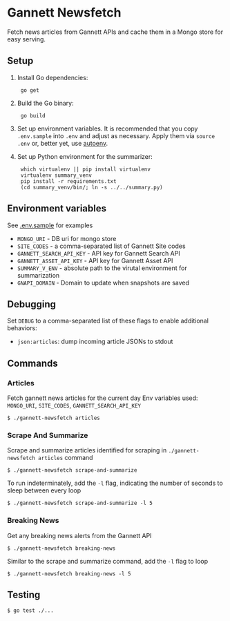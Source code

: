 # Gannett Newsfetch

Fetch news articles from Gannett APIs and cache them in a Mongo store for easy serving.

## Setup

1. Install Go dependencies:

        go get

2. Build the Go binary:

        go build

3. Set up environment variables. It is recommended that you copy `.env.sample` into `.env` and adjust as necessary. Apply them via `source .env` or, better yet, use [autoenv](https://github.com/horosgrisa/autoenv).

4. Set up Python environment for the summarizer:

        which virtualenv || pip install virtualenv
        virtualenv summary_venv
        pip install -r requirements.txt
        (cd summary_venv/bin/; ln -s ../../summary.py)


## Environment variables

See [.env.sample](https://github.com/michigan-com/gannett-newsfetch/blob/master/.env.sample) for examples

* `MONGO_URI` - DB uri for mongo store
* `SITE_CODES` - a comma-separated list of Gannett Site codes
* `GANNETT_SEARCH_API_KEY` - API key for Gannett Search API
* `GANNETT_ASSET_API_KEY` - API key for Gannett Asset API
* `SUMMARY_V_ENV` - absolute path to the virutal environment for summarization
* `GNAPI_DOMAIN` - Domain to update when snapshots are saved


## Debugging

Set `DEBUG` to a comma-separated list of these flags to enable additional behaviors:

* `json:articles`: dump incoming article JSONs to stdout


## Commands
### Articles
Fetch gannett news articles for the current day
Env variables used: `MONGO_URI`, `SITE_CODES`, `GANNETT_SEARCH_API_KEY`
```
$ ./gannett-newsfetch articles
```

### Scrape And Summarize
Scrape and summarize articles identified for scraping in `./gannett-newsfetch articles` command
```
$ ./gannett-newsfetch scrape-and-summarize
```

To run indeterminately, add the `-l` flag, indicating the number of seconds to sleep between every loop
```
$ ./gannett-newsfetch scrape-and-summarize -l 5
```

### Breaking News
Get any breaking news alerts from the Gannett API
```
$ ./gannett-newsfetch breaking-news
```

Similar to the scrape and summarize command, add the `-l` flag to loop
```
$ ./gannett-newsfetch breaking-news -l 5
```

## Testing
```
$ go test ./...
```

